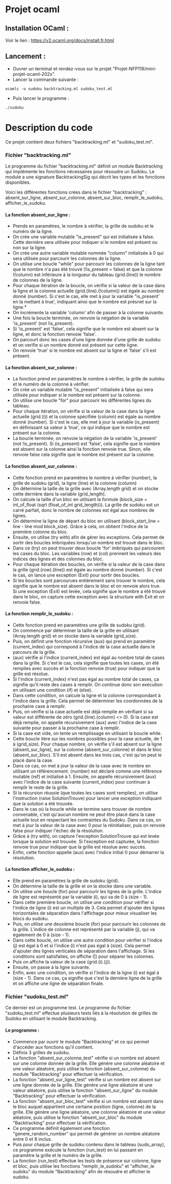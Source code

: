 # Projet ocaml

## Installation OCaml :
Voir le lien : https://v2.ocaml.org/docs/install.fr.html

## Lancement :
- Ouvrer un terminal et rendez-vous sur le projet "Projet-NFP119/mini-projet-ocaml-202x".
- Lancer la commande suivante : 
````
ocamlc -o sudoku backtracking.ml sudoku_test.ml
````
- Puis lancer le programme :
````
./sudoku
````

# Description du code
Ce projet contient deux fichiers "backtracking.ml" et "sudoku_test.ml".

### Fichier "backtracking.ml"
Le programme du fichier "backtracking.ml" définit un module Backtracking qui implémente les fonctions nécessaires pour résoudre un Sudoku. Le module a une signature BacktrackingSig qui décrit les types et les fonctions disponibles.

Voici les différentes fonctions crées dans le fichier "backtracking" :
absent_sur_ligne, absent_sur_colonne, absent_sur_bloc, remplir_le_sudoku, afficher_le_sudoku.

#### La fonction absent_sur_ligne :
- Prends en paramètres, le nombre à vérifier, la grille de sudoku et le numéro de la ligne.
- On crée une variable mutable "is_present" qui est initialisée à false. Cette dernière sera utilisée pour indiquer si le nombre est présent ou non sur la ligne.
- On crée une autre variable mutable nommée "column" initialisée à 0 qui sera utilisée pour parcourir les colonnes de la ligne.
- On utilise une boucle "while" pour parcourir les colonnes de la ligne tant que le nombre n'a pas été trouvé (!is_present = false) et que la colonne (!column) est inférieure à la longueur du tableau (grid.(line)) le nombre de colonnes de la ligne.
- Pour chaque itération de la boucle, on vérifie si la valeur de la case dans la ligne et la colonne actuelle (grid.(line).(!column)) est égale au nombre donné (number). Si c'est le cas, elle met à jour la variable "is_present' en la mettant à true', indiquant ainsi que le nombre est présnet sur la ligne.*
- On incrémente la variable 'column' afin de passer à la colonne suivante.
- Une fois la boucle terminée, on renvoie la négation de la variable 'is_present' (not !is_present).
- Si 'is_present' est 'false', cela signifie que le nombre est absent sur la ligne, et donc la fonction renvoie 'false'.
- On parcourt donc les cases d'une ligne donnée d'une grille de sudoku et on verifie si un nombre donné est présent sur cette ligne.
- On renvoie 'true' si le nombre est absent sur la ligne et 'false' s'il est présent.

#### La fonction absent_sur_colonne :
- La fonction prend en paramètres le nombre à vérifier, la grille de sudoku et le numéro de la colonne à vérifier.
- On crée un variable mutable "is_present" initialisée à false qui sera utilisée pour indiquer si le nombre est présent sur la colonne.
- On utilise une boucle "for" pour parcourir les différentes lignes du tableau.
- Pour chaque itération, on vérifie si la valeur de la case dans la ligne actuelle (grid.(i)) et la colonne spécifiée (column) est égale au nombre donné (number). Si c'est le cas, elle met à jour la variable (is_present) en définissant sa valeur à 'true', ce qui indique que le nombre est présent sur la colonne.
- La boucle terminée, on renvoie la négation de la variable 'is_present' (not !is_present). Si (is_present) est 'false', cela signifie que le nombre est absent sur la colonne ainsi la fonction renvoie true. Sinon, elle renvoie false cela signifie que le nombre est présent sur la colonne.

#### La fonction absent_sur_colonne :
- Cette fonction prend en paramètres le nombre à vérifier (number), la grille de sudoku (grid), la ligne (line) et la colonne (column)
- On détermine la taille de la grille avec (Array.length grid) et on stocke cette dernière dans la variable (grid_length).
- On calcule la taille d'un bloc en utilisant la formule (block_size = int_of_float (sqrt (float_of_int grid_length))). La grille de sudoku est un carré parfait, donc le nombre de colonnes est égal aux nombres de lignes.
- On détermine la ligne de départ du bloc en utilisant (block_start_line = line - line mod block_size). Grâce à cela, on obtient l'indice de la première colonne du bloc.
- Ensuite, on utilise (try with) afin de gérer les exceptions. Cela permet de sortir des boucles imbriquées lorsqu'un nombre est trouvé dans le bloc.
- Dans ce (try) on peut trouver deux boucle 'for' imbriqués qui parcourent les cases du bloc. Les variables (row) et (col) prennent les valeurs des indices des lignes et des colonnes du bloc.
- Pour chaque itération des boucles, on vérifie si la valeur de la case dans la grille (grid.(row).(line)) est égale au nombre donné (number). Si c'est le cas, on lance une exception (Exit) pour sortir des boucles.
- Si les boucles sont parcourues entièrement sans trouver le nombre, cela signifie que le nombre est absent dans le bloc et on renvoie alors true. Si une exception (Exit) est levée, cela signifie que le nombre a été trouvé dans le bloc, on capture cette exception avec la structure with Exit et on renvoie false.


#### La fonction remplir_le_sudoku :
- Cette fonction prend en paramètres une grille de sudoku (grid).
- On commence par déterminer la taille de la grille en utilisant (Array.length grid) et on stocke dans la variable (grid_size).
- Puis, on définit une fonction récursive (aux) qui prend en paramètre (current_index) qui correspond à l'indice de la case actuelle dans le parcours de la grille.
- (aux) vérifie si l'indice (current_index) est égal au nombre total de cases dans la grille. Si c'est le cas, cela signifie que toutes les cases, on été remplies avec succès et la fonction renvoie (true) pour indiquer que la grille est résolue.
- Si l'indice (current_index) n'est pas égal au nombre total de cases, ça signifie qu'il reste des cases à remplir. On continue donc son exécution en utilisant une condition (if) et (else).
- Dans cette condition, on calcule la ligne et la colonne correspondant à l'indice dans la grille. Cela permet de déterminer les coordonnées de la prochaine case à remplir.
- Puis, on vérifie si la case actuelle est déjà remplie en vérifiant si sa valeur est différente de zéro (grid.(line).(column) <> 0). Si la case est déjà remplie, on appelle récursivement (aux) avec l'indice de la case suivante pour passer à la prochaine case à remplir.
- Si la case est vide, on tente un remplissage en utilisant la boucle while.
- Cette boucle itère sur les nombres possibles pour la case actuelle, de 1 à (grid_size). Pour chaque nombre, on vérifie s'il est absent sur la ligne (absent_sur_ligne), sur la colonne (absent_sur_colonne) et dans le bloc (absent_sur_bloc). S'il est absent dans les trois cas, c'est qu'on peut le placé dans la case.
- Dans ce cas, on met à jour la valeur de la case avec le nombre en utilisant un référencement. (number) est déclaré comme une référence mutable (ref) et initialisé à 1. Ensuite, on appelle récursivement (aux) avec l'indice de la case suivante (current_index) pour continuer à remplir le reste de la grille.
- Si la récursion réussie (que toutes les cases sont remplies), on utilise l'instruction (raise SolutionTrouve) pour lancer une exception indiquant que la solution a été trouvée.
- Dans le cas où la boucle while se termine sans trouver de nombre convenable, c'est qu'aucun nombre ne peut être placé dans la case actuelle tout en respectant les contraintes du Sudoku. Dans ce cas, on met à jour la valeur de la case avec 0 pour la réinitialiser, puis on renvoie false pour indiquer l'échec de la résolution.
- Grâce à (try with), on capture l'exception SolutionTrouve qui est levée lorsque la solution est trouvée. Si l'exception est capturée, la fonction renvoie true pour indiquer que la grille est résolue avec succès.
- Enfin, cette fonction appelle (aux) avec l'indice initial 0 pour démarrer la résolution.


#### La fonction afficher_le_sudoku :
- Elle prend en paramètres la grille de sudoku (grid).
- On détermine la taille de la grille et on la stocke dans une variable.
- On utilise une boucle (for) pour parcourir les lignes de la grille. L'indice de ligne est représenté par la variable (i), qui va de 0 à (size - 1).
- Dans cette première boucle, on utilise une condition pour vérifier si l'indice de ligne (i) est un multiple de 3. Cela permet d'ajouter des lignes horizontales de séparation dans l'affichage pour mieux visualiser les blocs du sudoku.
- Puis, on utilise une deuxième boucle (for) pour parcourir les colonnes de la grille. L'indice de colonne est représenté par la variable (j), qui va également de 0 à (size - 1).
- Dans cette boucle, on utilise une autre condition pour vérifier si l'indice (j) est égal à 0 et si l'indice (i) n'est pas égal à (size). Cela permet d'ajouter des lignes verticales de séparation dans l'affichage. Si les conditions sont satisfaites, on affiche (|) pour séparer les colonnes.
- Puis on affiche la valeur de la case (grid.(i).(j)).
- Ensuite, on passe à la ligne suivante.
- Enfin, avec une condition, on vérifie si l'indice de la ligne (i) est égal à (size - 1). Dans ce cas, ça signifie que c'est la dernière ligne de la grille et on affiche une ligne de séparation finale.


### Fichier "sudoku_test.ml"
Ce dernier est un programme test.
Le programme du fichier "sudoku_test.ml" effectue plusieurs tests liés à la résolution de grilles de Sudoku en utilisant le module Backtracking.

#### Le programme :
- Commence par ouvrir le module "Backtracking" et ce qui permet d'accéder aux fonctions qu'il contient.
- Définis 3 grilles de sudoku.
- La fonction "absent_sur_colonne_test" vérifie si un nombre est absent sur une colonne donnée de la grille. Elle génère une colonne aléatoire et une valeur aléatoire, puis utilise la fonction (absent_sur_colonne) du module "Backtracking" pour effectuer la vérification.
- La fonction "absent_sur_ligne_test" vérifie si un nombre est absent sur une ligne donnée de la grille. Elle génère une ligne aléatoire et une valeur aléatoire, puis utilise la fonction "absent_sur_ligne" du module "Backtracking" pour effectuer la vérification.
- La fonction "absent_sur_bloc_test" vérifie si un nombre est absent dans le bloc auquel appartient une certaine position (ligne, colonne) de la grille. Elle génère une ligne aléatoire, une colonne aléatoire et une valeur aléatoire, puis utilise la fonction "absent_sur_bloc" du module "Backtracking" pour effectuer la vérification.
- Ce programme définit également une fonction "genere_random_number" qui permet de générer un nombre aléatoire entre 0 et 8 inclus.
- Puis pour chaque grille de sudoku contenu dans le tableau (sudo_array), ce programme exécute la fonction (run_test) en lui passant en paramètre la grille et le numéro de la grille.
- La fonction (run_test) effectue les tests de présence sur colonne, ligne et bloc, puis utilise les fonctions "remplir_le_sudoku" et "afficher_le sudoku" du module "Backtracking" afin de résoudre et afficher le sudoku.